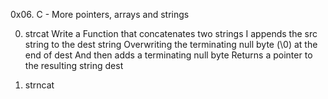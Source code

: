 0x06. C - More pointers, arrays and strings

0. strcat
Write a Function that concatenates two strings
I appends the src string to the dest string
Overwriting the terminating null byte (\0) at the end of dest
And then adds a terminating null byte
Returns a pointer to the resulting string dest


1. strncat